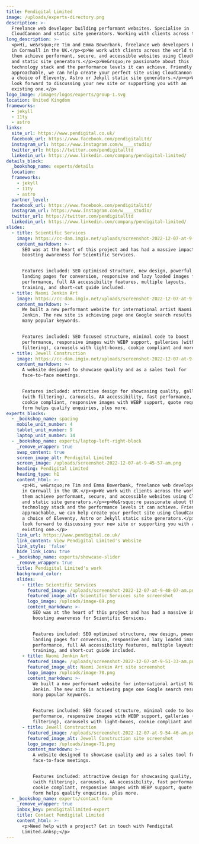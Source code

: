 ```yaml
---
title: Pendigital Limited
image: /uploads/experts-directory.png
description: >-
  Freelance web developer building performant websites. Specialise in
  CloudCannon and static site generators. Working with clients across the globe.
long_description: >-
  <p>Hi, we&rsquo;re Tim and Emma Bowerbank, freelance web developers based
  in Cornwall in the UK.</p><p>We work with clients across the world to help
  them achieve performant, secure, and accessible websites using CloudCannon
  and static site generators.</p><p>We&rsquo;re passionate about this
  technology stack and the performance levels it can achieve. Friendly and
  approachable, we can help create your perfect site using CloudCannon with
  a choice of Eleventy, Astro or Jekyll static site generators.</p><p>We
  look forward to discussing your new site or supporting you with an
  existing one.</p>
logo_image: /images/logos/experts/group-1.svg
location: United Kingdom
frameworks:
  - jekyll
  - 11ty
  - astro
links:
  site_url: https://www.pendigital.co.uk/
  facebook_url: https://www.facebook.com/pendigitalLtd/
  instagram_url: https://www.instagram.com/w____studio/
  twitter_url: https://twitter.com/pendigitalltd
  linkedin_url: https://www.linkedin.com/company/pendigital-limited/
details_block:
  _bookshop_name: experts/details
  location: 
  frameworks:
    - jekyll
    - 11ty
    - astro
  partner_level:
  facebook_url: https://www.facebook.com/pendigitalLtd/
  instagram_url: https://www.instagram.com/w____studio/
  twitter_url: https://twitter.com/pendigitalltd
  linkedin_url: https://www.linkedin.com/company/pendigital-limited/
slides:
  - title: Scientific Services
    image: https://cc-dam.imgix.net/uploads/screenshot-2022-12-07-at-9-48-07-am.png
    content_markdown: >-
      SEO was at the heart of this project and has had a massive impact in
      boosting awareness for Scientific Services.


      Features included: SEO optimised structure, new design, powerful
      landing pages for conversion, responsive and lazy loaded images for
      performance, full AA accessibility features, multiple layouts,
      training, and short-cut guide included.
  - title: Naomi Jenkin Art
    image: https://cc-dam.imgix.net/uploads/screenshot-2022-12-07-at-9-51-33-am.png
    content_markdown: >-
      We built a new performant website for international artist Naomi
      Jenkin. The new site is achieving page one Google search results for
      many popular keywords.


      Features included: SEO focused structure, minimal code to boost
      performance, responsive images with WEBP support, galleries (with
      filtering), carousels with light-boxes, cookie compliant and more.
  - title: Jewell Construction
    image: https://cc-dam.imgix.net/uploads/screenshot-2022-12-07-at-9-54-46-am.png
    content_markdown: >-
      A website designed to showcase quality and as a sales tool for
      face-to-face meetings.


      Features included: attractive design for showcasing quality, galleries
      (with filtering), carousels, AA accessibility, fast performance,
      cookie compliant, responsive images with WEBP support, quote request
      form helps qualify enquiries, plus more.
experts_blocks:
  - _bookshop_name: spacing
    mobile_unit_number: 4
    tablet_unit_number: 9
    laptop_unit_number: 14
  - _bookshop_name: experts/laptop-left-right-block
    _remove_wrapper: true
    swap_content: true
    screen_image_alt: Pendigital Limited
    screen_image: /uploads/screenshot-2022-12-07-at-9-45-57-am.png
    heading: Pendigital Limited
    heading_type: h1
    content_html: >-
      <p>Hi, we&rsquo;re Tim and Emma Bowerbank, freelance web developers based
      in Cornwall in the UK.</p><p>We work with clients across the world to help
      them achieve performant, secure, and accessible websites using CloudCannon
      and static site generators.</p><p>We&rsquo;re passionate about this
      technology stack and the performance levels it can achieve. Friendly and
      approachable, we can help create your perfect site using CloudCannon with
      a choice of Eleventy, Astro or Jekyll static site generators.</p><p>We
      look forward to discussing your new site or supporting you with an
      existing one.</p>
    link_url: https://www.pendigital.co.uk/
    link_content: View Pendigital Limited's Website
    link_style: 'false'
    hide_link_icon: true
  - _bookshop_name: experts/showcase-slider
    _remove_wrapper: true
    title: Pendigital Limited's work
    background_color:
    slides:
      - title: Scientific Services
        featured_image: /uploads/screenshot-2022-12-07-at-9-48-07-am.png
        featured_image_alt: Scientific Services site screenshot
        logo_image: /uploads/image-69.png
        content_markdown: >-
          SEO was at the heart of this project and has had a massive impact in
          boosting awareness for Scientific Services.


          Features included: SEO optimised structure, new design, powerful
          landing pages for conversion, responsive and lazy loaded images for
          performance, full AA accessibility features, multiple layouts,
          training, and short-cut guide included.
      - title: Naomi Jenkin Art
        featured_image: /uploads/screenshot-2022-12-07-at-9-51-33-am.png
        featured_image_alt: Naomi Jenkin Art site screenshot
        logo_image: /uploads/image-70.png
        content_markdown: >-
          We built a new performant website for international artist Naomi
          Jenkin. The new site is achieving page one Google search results for
          many popular keywords.


          Features included: SEO focused structure, minimal code to boost
          performance, responsive images with WEBP support, galleries (with
          filtering), carousels with light-boxes, cookie compliant and more.
      - title: Jewell Construction
        featured_image: /uploads/screenshot-2022-12-07-at-9-54-46-am.png
        featured_image_alt: Jewell Construction site screenshot
        logo_image: /uploads/image-71.png
        content_markdown: >-
          A website designed to showcase quality and as a sales tool for
          face-to-face meetings.


          Features included: attractive design for showcasing quality, galleries
          (with filtering), carousels, AA accessibility, fast performance,
          cookie compliant, responsive images with WEBP support, quote request
          form helps qualify enquiries, plus more.
  - _bookshop_name: experts/contact-form
    _remove_wrapper: true
    inbox_key: pendigitallimited-expert
    title: Contact Pendigital Limited
    content_html: >-
      <p>Need help with a project? Get in touch with Pendigital
      Limited.&nbsp;</p>
---
```

